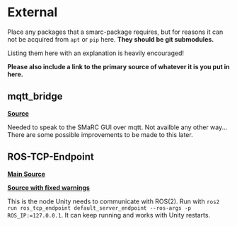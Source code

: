 # External
Place any packages that a smarc-package requires, but for reasons it can not be acquired from `apt` or `pip` here. 
**They should be git submodules.**

Listing them here with an explanation is heavily encouraged!

**Please also include a link to the primary source of whatever it is you put in here.**


## mqtt_bridge
**[Source](https://github.com/groove-x/mqtt_bridge/tree/ros2)**

Needed to speak to the SMaRC GUI over mqtt. Not availble any other way... There are some possible improvements to be made to this later.


## ROS-TCP-Endpoint
**[Main Source](https://github.com/Unity-Technologies/ROS-TCP-Endpoint)**

**[Source with fixed warnings](https://github.com/KKalem/ROS-TCP-Endpoint)**

This is the node Unity needs to communicate with ROS(2). Run with `ros2 run ros_tcp_endpoint default_server_endpoint --ros-args -p ROS_IP:=127.0.0.1`. It can keep running and works with Unity restarts.

